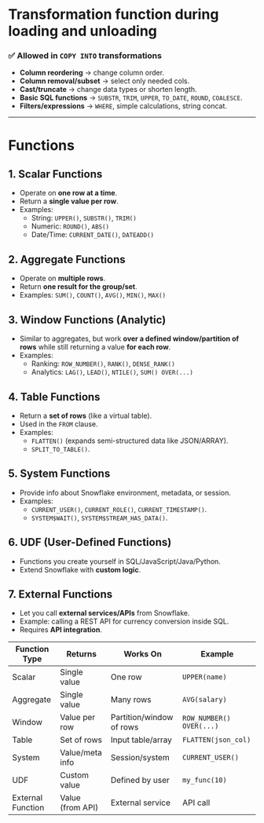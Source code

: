 
# Transformation function during loading and unloading
### ✅ Allowed in `COPY INTO` transformations

- **Column reordering** → change column order.
- **Column removal/subset** → select only needed cols.
- **Cast/truncate** → change data types or shorten length.
- **Basic SQL functions** → `SUBSTR`, `TRIM`, `UPPER`, `TO_DATE`, `ROUND`, `COALESCE`.
- **Filters/expressions** → `WHERE`, simple calculations, string concat.
---
# Functions
##  **1. Scalar Functions**
- Operate on **one row at a time**.
- Return a **single value per row**.
- Examples:
    - String: `UPPER()`, `SUBSTR()`, `TRIM()`
    - Numeric: `ROUND()`, `ABS()`
    - Date/Time: `CURRENT_DATE()`, `DATEADD()`
##  **2. Aggregate Functions**
- Operate on **multiple rows**.
- Return **one result for the group/set**.
- Examples: `SUM()`, `COUNT()`, `AVG()`, `MIN()`, `MAX()`
## **3. Window Functions (Analytic)**
- Similar to aggregates, but work **over a defined window/partition of rows** while still returning a value **for each row**.
- Examples:
    - Ranking: `ROW_NUMBER()`, `RANK()`, `DENSE_RANK()`
    - Analytics: `LAG()`, `LEAD()`, `NTILE()`, `SUM() OVER(...)`
## **4. Table Functions**
- Return a **set of rows** (like a virtual table).
- Used in the `FROM` clause.
- Examples:
    - `FLATTEN()` (expands semi-structured data like JSON/ARRAY).
    - `SPLIT_TO_TABLE()`.
## **5. System Functions**
- Provide info about Snowflake environment, metadata, or session. 
- Examples:
    - `CURRENT_USER()`, `CURRENT_ROLE()`, `CURRENT_TIMESTAMP()`.
    - `SYSTEM$WAIT()`, `SYSTEM$STREAM_HAS_DATA()`.
## **6. UDF (User-Defined Functions)**
- Functions you create yourself in SQL/JavaScript/Java/Python.
- Extend Snowflake with **custom logic**.
## **7. External Functions**
- Let you call **external services/APIs** from Snowflake.
- Example: calling a REST API for currency conversion inside SQL.
- Requires **API integration**.

|Function Type|Returns|Works On|Example|
|---|---|---|---|
|Scalar|Single value|One row|`UPPER(name)`|
|Aggregate|Single value|Many rows|`AVG(salary)`|
|Window|Value per row|Partition/window of rows|`ROW_NUMBER() OVER(...)`|
|Table|Set of rows|Input table/array|`FLATTEN(json_col)`|
|System|Value/meta info|Session/system|`CURRENT_USER()`|
|UDF|Custom value|Defined by user|`my_func(10)`|
|External Function|Value (from API)|External service|API call|

